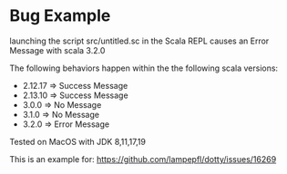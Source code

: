 # Bug Example #
launching the script src/untitled.sc in the Scala REPL causes
an Error Message with scala 3.2.0

The following behaviors happen within the the following scala versions:

- 2.12.17 => Success Message
- 2.13.10 => Success Message
- 3.0.0 => No Message
- 3.1.0 => No Message
- 3.2.0 => Error Message

Tested on MacOS with JDK 8,11,17,19

This is an example for: https://github.com/lampepfl/dotty/issues/16269

